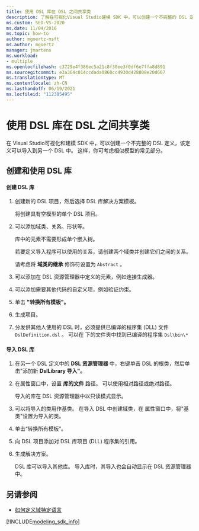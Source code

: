 ```yaml
---
title: 使用 DSL 库在 DSL 之间共享类
description: 了解在可视化Visual Studio建模 SDK 中，可以创建一个不完整的 DSL 定义，该定义可以导入到另一个 DSL 中。
ms.custom: SEO-VS-2020
ms.date: 11/04/2016
ms.topic: how-to
author: mgoertz-msft
ms.author: mgoertz
manager: jmartens
ms.workload:
- multiple
ms.openlocfilehash: c3729e4f386ec5a21c8f30ee3f0df6e7ffa8d891
ms.sourcegitcommit: e3a364c014ccdada0860cc4930d428808e20d667
ms.translationtype: MT
ms.contentlocale: zh-CN
ms.lasthandoff: 06/19/2021
ms.locfileid: "112385495"
---
```

# <a name="sharing-classes-between-dsls-by-using-a-dsl-library"></a>使用 DSL 库在 DSL 之间共享类
在 Visual Studio可视化和建模 SDK 中，可以创建一个不完整的 DSL 定义，该定义可以导入到另一个 DSL 中。 这样，你可考虑相似模型的常见部分。

## <a name="creating-and-using-dsl-libraries"></a>创建和使用 DSL 库

#### <a name="to-create-a-dsl-library"></a>创建 DSL 库

1. 创建新的 DSL 项目，然后选择 DSL 库解决方案模板。

     将创建具有空模型的单个 DSL 项目。

2. 可以添加域类、关系、形状等。

     库中的元素不需要形成单个嵌入树。

     若要定义导入程序可以使用的关系，请创建两个域类并创建它们之间的关系。

     请考虑将 **域类的继承** 修饰符设置为 `Abstract` 。

3. 可以添加在 DSL 资源管理器中定义的元素，例如连接生成器。

4. 可以添加需要其他代码的自定义项，例如验证约束。

5. 单击 **"转换所有模板"。**

6. 生成项目。

7. 分发供其他人使用的 DSL 时，必须提供已编译的程序集 (DLL) 文件 `DslDefinition.dsl` 。 可以在 下的文件夹中找到已编译的程序集 `Dsl\bin\*`

#### <a name="to-import-a-dsl-library"></a>导入 DSL 库

1. 在另一个 DSL 定义中的 **DSL 资源管理器** 中，右键单击 DSL 的根类，然后单击"添加新 **DslLibrary 导入"。**

2. 在属性窗口中，设置 **库的文件** 路径。 可以使用相对路径或绝对路径。

    导入的库在 DSL 资源管理器中以只读模式显示。

3. 可以将导入的类用作基类。 在导入 DSL 中创建域类，在 属性窗口中，将"基类"设置为导入的类。

4. 单击“转换所有模板”。

5. 向 DSL 项目添加对 DSL 库项目 (DLL) 程序集的引用。

6. 生成解决方案。

   DSL 库可以导入其他库。 导入库时，其导入也会自动显示在 DSL 资源管理器中。

## <a name="see-also"></a>另请参阅

- [如何定义域特定语言](../modeling/how-to-define-a-domain-specific-language.md)

[!INCLUDE[modeling_sdk_info](includes/modeling_sdk_info.md)]
